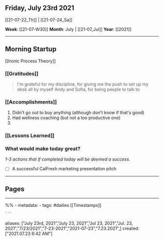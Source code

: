## Friday, July 23rd 2021
[[21-07-22_Th]] | [[21-07-24_Sa]] 

**Week**: [[21-07-W30]]
**Month**: July | [[21-07_Jul]]
**Year**: [[2021]]

----
## Morning Startup
[[Ironic Process Theory]]

### [[Gratitudes]]
> I'm grateful for my discipline, for giving me the push to set up my desk all by myself
> Andy and Sofia, for being people to talk to

### [[Accomplishments]]
1. Didn't go out to buy anything (although don't know if that's good)
2. Had wellness coaching (but not a too productive one)
3. 

### [[Lessons Learned]]

### What would make today great?
*1-3 actions that if completed today will be deemed a success.*
- [ ]  A successful CalFresh marketing presentation pitch

----
## Pages


----
%% - metadata:
	- tags: #dailies [[Timestamps]] 


	```
aliases: ["July 23rd, 2021","July 23, 2021","Jul 23, 2021","Jul. 23, 2021","7/23/2021","7-23-2021","2021-07-23","7.23.2021",]
created: ["2021.07.23 6:42 AM"]
```